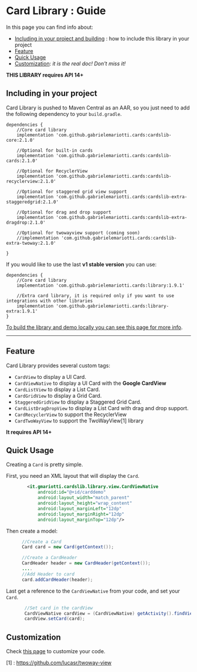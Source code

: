 # Card Library : Guide

In this page you can find info about:

* [Including in your project and building](#including-in-your-project) : how to include this library in your project
* [Feature](#feature) 
* [Quick Usage](#quick-usage)
* [Customization](/doc/CUSTOMIZATION.md): *it is the real doc! Don't miss it!*

**THIS LIBRARY requires API 14+**


## Including in your project

Card Library is pushed to Maven Central as an AAR, so you just need to add the following dependency to your `build.gradle`.

    dependencies {
        //Core card library
        implementation 'com.github.gabrielemariotti.cards:cardslib-core:2.1.0'
        
        //Optional for built-in cards
        implementation 'com.github.gabrielemariotti.cards:cardslib-cards:2.1.0'
                
        //Optional for RecyclerView
        implementation 'com.github.gabrielemariotti.cards:cardslib-recyclerview:2.1.0'
          
        //Optional for staggered grid view support
        implementation 'com.github.gabrielemariotti.cards:cardslib-extra-staggeredgrid:2.1.0'
         
        //Optional for drag and drop support
        implementation 'com.github.gabrielemariotti.cards:cardslib-extra-dragdrop:2.1.0'
                
        //Optional for twowayview support (coming soon)
        //implementation 'com.github.gabrielemariotti.cards:cardslib-extra-twoway:2.1.0'
            
    }
    
 If you would like to use the last **v1 stable version** you can use:
    
    dependencies {
        //Core card library
        implementation 'com.github.gabrielemariotti.cards:library:1.9.1'

        //Extra card library, it is required only if you want to use integrations with other libraries
        implementation 'com.github.gabrielemariotti.cards:library-extra:1.9.1'
    }


[To build the library and demo locally you can see this page for more info](https://github.com/gabrielemariotti/cardslib/tree/master/doc/BUILD.md).

---

## Feature

Card Library provides several custom tags:

*  `CardView` to display a UI Card.
*  `CardViewNative` to display a UI Card with the **Google CardView**
*  `CardListView` to display a List Card.
*  `CardGridView` to display a Grid Card.
*  `StaggeredGridView` to display a Staggered Grid Card.
*  `CardListDragDropView` to display a List Card with drag and drop support.
*  `CardRecyclerView` to support the RecyclerView
*  `CardTwoWayView` to support the TwoWayView[1] library

**It requires API 14+**



## Quick Usage

Creating a `Card` is pretty simple.

First, you need an XML layout that will display the `Card`.

``` xml
        <it.gmariotti.cardslib.library.view.CardViewNative
            android:id="@+id/carddemo"
            android:layout_width="match_parent"
            android:layout_height="wrap_content"
            android:layout_marginLeft="12dp"
            android:layout_marginRight="12dp"
            android:layout_marginTop="12dp"/>
```

Then create a model:

``` java
      //Create a Card
      Card card = new Card(getContext());

      //Create a CardHeader
      CardHeader header = new CardHeader(getContext());
      ....
      //Add Header to card
      card.addCardHeader(header);
```

Last get a reference to the `CardViewNative` from your code, and set your `Card`.

``` java
       //Set card in the cardView
       CardViewNative cardView = (CardViewNative) getActivity().findViewById(R.id.carddemo);
       cardView.setCard(card);
```


## Customization

Check [this page](CUSTOMIZATION.md) to customize your code.



[1] : https://github.com/lucasr/twoway-view
